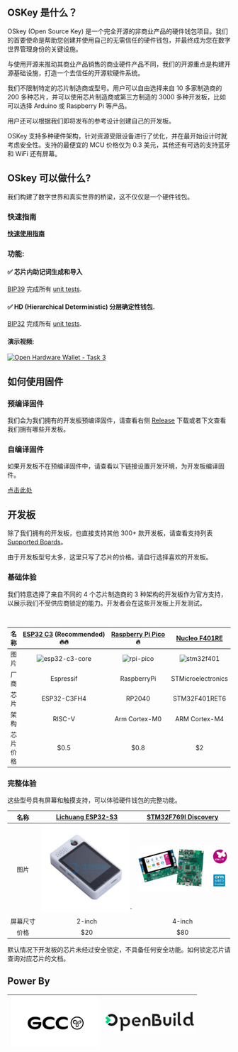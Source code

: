 ## OSKey 是什么？

OSkey (Open Source Key) 是一个完全开源的非商业产品的硬件钱包项目。我们的首要使命是帮助您创建并使用自己的无需信任的硬件钱包，并最终成为您在数字世界管理身份的关键设施。

与使用开源来推动其商业产品销售的商业硬件产品不同，我们的开源重点是构建开源基础设施，打造一个去信任的开源软硬件系统。

我们不限制特定的芯片制造商或型号。用户可以自由选择来自 10 多家制造商的 200 多种芯片，并可以使用芯片制造商或第三方制造的 3000 多种开发板，比如可以选择 Arduino 或 Raspberry Pi 等产品。

用户还可以根据我们即将发布的参考设计创建自己的开发板。

OSKey 支持多种硬件架构，针对资源受限设备进行了优化，并在最开始设计时就考虑安全性。支持的最便宜的 MCU 价格仅为 0.3 美元，其他还有可选的支持蓝牙和 WiFi 还有屏幕。

## OSkey 可以做什么?

我们构建了数字世界和真实世界的桥梁，这不仅仅是一个硬件钱包。

### **快速指南**

**[快速使用指南](https://github.com/butterfly-community/oskey-firmware/tree/master/doc/start)**

### 功能:

#### ✅ 芯片内助记词生成和导入

[BIP39](https://github.com/bitcoin/bips/blob/master/bip-0039.mediawiki) 完成所有 [unit tests](https://github.com/butterfly-community/oskey-lib-wallets/blob/main/src/mnemonic.rs).

#### ✅ HD (Hierarchical Deterministic) 分层确定性钱包.

[BIP32](https://github.com/bitcoin/bips/blob/master/bip-0032.mediawiki) 完成所有 [unit tests](https://github.com/butterfly-community/oskey-lib-wallets/blob/main/src/wallets.rs).

#### 演示视频:

[![Open Hardware Wallet - Task 3](https://res.cloudinary.com/marcomontalbano/image/upload/v1736601213/video_to_markdown/images/youtube--Tk8S3mavd5I-c05b58ac6eb4c4700831b2b3070cd403.jpg)](https://www.youtube.com/watch?v=Tk8S3mavd5I "Open Hardware Wallet - Task 3")

## 如何使用固件

### 预编译固件

我们会为我们拥有的开发板预编译固件，请查看右侧 [Release](https://github.com/butterfly-community/oskey-firmware/releases) 下载或者下文查看我们拥有哪些开发板。

### 自编译固件

如果开发板不在预编译固件中，请查看以下链接设置开发环境，为开发板编译固件。

[点击此处](doc/start/Compile_zh.md)

## 开发板

除了我们拥有的开发板，也直接支持其他 300+ 款开发板，请查看支持列表 [Supported Boards](https://docs.zephyrproject.org/latest/boards/index.html)。

由于开发板型号太多，这里只写了芯片的价格。请自行选择喜欢的开发板。

### 基础体验

我们特意选择了来自不同的 4 个芯片制造商的 3 种架构的开发板作为官方支持，以展示我们不受供应商锁定的能力。开发者会在这些开发板上开发测试。

<br />

|   名称   | [ESP32&nbsp;C3](https://docs.zephyrproject.org/latest/boards/espressif/esp32c3_devkitm/doc/index.html)&nbsp;(Recommended)🔥🔥 | [Raspberry&nbsp;Pi&nbsp;Pico](https://docs.zephyrproject.org/latest/boards/raspberrypi/rpi_pico/doc/index.html) 🔥 | [Nucleo F401RE](https://docs.zephyrproject.org/latest/boards/st/nucleo_f401re/doc/index.html) | [nRF52840-MDK](https://docs.zephyrproject.org/latest/boards/makerdiary/nrf52840_mdk/doc/index.html) |
| :------: | :---------------------------------------------------------------------------------------------------------------------------: | :----------------------------------------------------------------------------------------------------------------: | :-------------------------------------------------------------------------------------------: | :-------------------------------------------------------------------------------------------------: |
|   图片   |                             ![esp32-c3-core](doc/image/board/esp32-c3-devkitm-1-v1-isometric.png)                             |                                    ![rpi-pico](doc/image/board/pico-board.png)                                     |                        ![stm32f401](doc/image/board/nucleo_f401re.jpg)                        |                         ![nrf52840-mdk](doc/image/board/mdk52840-cover.png)                         |
|   厂商   |                                                           Espressif                                                           |                                                    RaspberryPi                                                     |                                      STMicroelectronics                                       |                                        Nordic Semiconductor                                         |
|   芯片   |                                                          ESP32-C3FH4                                                          |                                                       RP2040                                                       |                                         STM32F401RET6                                         |                                              nRF52840                                               |
|   架构   |                                                            RISC-V                                                             |                                                   Arm Cortex-M0                                                    |                                         ARM Cortex-M4                                         |                                            ARM Cortex-M4                                            |
| 芯片价格 |                                                             \$0.5                                                             |                                                       \$0.8                                                        |                                              \$2                                              |                                                 \$3                                                 |

### 完整体验

这些型号具有屏幕和触摸支持，可以体验硬件钱包的完整功能。

|   名称   |                                 [Lichuang ESP32-S3](https://item.szlcsc.com/43285221.html)                                 |    [STM32F769I Discovery](https://docs.zephyrproject.org/latest/boards/st/stm32f769i_disco/doc/index.html)    |
| :------: | :------------------------------------------------------------------------------------------------------------------------: | :-----------------------------------------------------------------------------------------------------------: |
|   图片   | <img src="doc/image/board/lichuang_esp32_s3.jpg" alt="esp32-c3-devkitm" width="200" style="max-width:100%; height:auto;">` | <img src="doc/image/board/stm32f769i_disco.jpg" alt="stm32" width="200" style="max-width:100%; height:auto;"> |
| 屏幕尺寸 |                                                           2-inch                                                           |                                                    4-inch                                                     |
|   价格   |                                                            \$20                                                            |                                                     \$80                                                      |

默认情况下开发板的芯片未经过安全锁定，不具备任何安全功能。如何锁定芯片请查询对应芯片的文档。

## Power By

| <a href="https://www.gccofficial.org/" target="_blank"><img src="doc/image/GCC_logo.png" alt="gcc" width="200" style="max-width:100%; height:auto;"></a> | <a href="https://openbuild.xyz/" target="_blank"><img src="doc/image/OpenBuild_logo.png" alt="OpenBuild" width="200" style="max-width:100%; height:auto;"></a> |
| -------------------------------------------------------------------------------------------------------------------------------------------------------- | -------------------------------------------------------------------------------------------------------------------------------------------------------------- |
